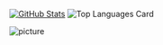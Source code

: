 [![GitHub Stats](https://github-readme-stats.vercel.app/api?username=vkatsuba&show_icons=true&theme=merko&include_all_commits=true)](https://github.com/anuraghazra/github-readme-stats)
![Top Languages Card](https://github-readme-stats.vercel.app/api/top-langs/?username=vkatsuba&theme=merko&layout=compact)


![picture](https://raw.githubusercontent.com/saadeghi/saadeghi/master/dino.gif)

<!--
**vkatsuba/vkatsuba** is a ✨ _special_ ✨ repository because its `README.md` (this file) appears on your GitHub profile.

Here are some ideas to get you started:

- 🔭 I’m currently working on ...
- 🌱 I’m currently learning ...
- 👯 I’m looking to collaborate on ...
- 🤔 I’m looking for help with ...
- 💬 Ask me about ...
- 📫 How to reach me: ...
- 😄 Pronouns: ...
- ⚡ Fun fact: ...
-->
